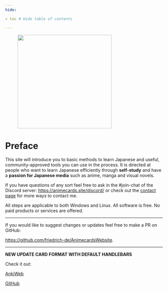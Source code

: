 ```yaml
---
hide:

- toc # Hide table of contents

---
```

<figure>
  <img src="/images/text_youkoso.png" width="300"/>
</figure>

# Preface

This site will introduce you to basic methods to learn Japanese and useful, community-approved tools you can use in the
process.
It is directed at people who want to learn Japanese efficiently through **self-study** and have a **passion for Japanese
media** such as anime, manga and visual novels.

If you have questions of any sort feel free to ask in the #join-chat of the Discord
server: <https://animecards.site/discord/> or check out the [contact page](support.md) for more ways to contact me.

All steps are applicable to both Windows and Linux. All software is free. No paid products or services are offered.

--- 

If you would like to suggest changes or updates feel free to make a PR on
GitHub: 

<https://github.com/friedrich-de/AnimecardsWebsite>.

--- 

**NEW UPDATE CARD FORMAT WITH DEFAULT HANDLEBARS**

Check it out:

[AnkiWeb](https://ankiweb.net/shared/info/151553357)

[GitHub](https://github.com/friedrich-de/Basic-Mining-Deck)